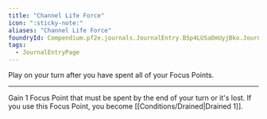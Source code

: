 ```yaml
---
title: "Channel Life Force"
icon: ":sticky-note:"
aliases: "Channel Life Force"
foundryId: Compendium.pf2e.journals.JournalEntry.BSp4LUSaOmUyjBko.JournalEntryPage.odrMigI38k7lgurE
tags:
  - JournalEntryPage
---
```

Play on your turn after you have spent all of your Focus Points.

* * *

Gain 1 Focus Point that must be spent by the end of your turn or it's lost. If you use this Focus Point, you become [[Conditions/Drained|Drained 1]].